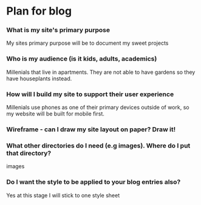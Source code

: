 # Plan for blog

### What is my site's primary purpose
My sites primary purpose will be to document my sweet projects

### Who is my audience (is it kids, adults, academics)
Millenials that live in apartments. They are not able to have gardens so they have houseplants instead.

### How will I build my site to support their user experience
Millenials use phones as one of their primary devices outside of work, so my website will be built for mobile first.

### Wireframe - can I draw my site layout on paper? Draw it!


### What other directories do I need (e.g images). Where do I put that directory?
images

### Do I want the style to be applied to your blog entries also?
Yes at this stage I will stick to one style sheet